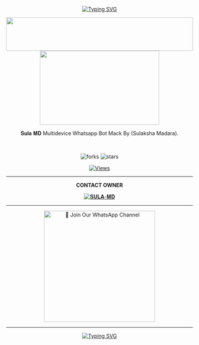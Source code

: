 <div align="center">


 [![Typing SVG](https://readme-typing-svg.herokuapp.com?font=Rockstar-ExtraBold&color=F01&lines=𝐒𝐔𝐋𝐀+𝐌𝐃+Multidevice+Whatsapp+Bot)](https://git.io/typing-svg)

 <img src="https://i.imgur.com/dBaSKWF.gif" height="90" width="100%">
 <br>
 
<img src="https://files.catbox.moe/vmjibk.jpg" height="200" width="80%">

<br>

𝐒𝐮𝐥𝐚 𝐌𝐃 Multidevice Whatsapp Bot Mack By (Sulaksha Madara).

<br>

![forks](https://img.shields.io/github/forks/sulaksha449/SULA-MD?label=Forks&style=social)            ![stars](https://img.shields.io/github/stars/sulaksha449/SULA-MD?style=social)

  <a href="https://github.com/sulaksha449/SULA-MD">
    <img src="https://hits.seeyoufarm.com/api/count/incr/badge.svg?url=https%3A%2F%2Fgithub.com%2Fsulaksha449%2SULA-MD&count_bg=%2379C83D&title_bg=%23555555&icon=gitpod.svg&icon_color=%23E7E7E7&title=Views&edge_flat=false" alt="Views"/></a>

<br>

<hr>
<b>CONTACT OWNER</b>

[![𝐒𝐔𝐋𝐀-𝐌𝐃](https://telegra.ph/file/99460844d012cad1b7ee4.jpg)](https://wa.me/+94760663483)
<hr>

<a href="https://whatsapp.com/channel/0029VakXjl80rGiFkl4nR62Z"><img src="https://img.shields.io/badge/%E2%9D%A4%EF%B8%8F%E2%80%8D%20Join%20Our%20WhatsApp%20Channel%F0%9F%91%A8%E2%80%8D%F0%9F%92%BB-green" alt="📎 Join Our WhatsApp Channel" width="300"></a>

<hr>

 </p>
    <p align="center">
<a href="https://git.io/typing-svg"><img src="https://readme-typing-svg.demolab.com?font=EB+Garamond&weight=800&size=28&duration=4000&pause=1000&random=false&width=435&lines=THANK+YOU;𝐒𝐔𝐋𝐀-𝐌𝐃" alt="Typing SVG" /></a>


